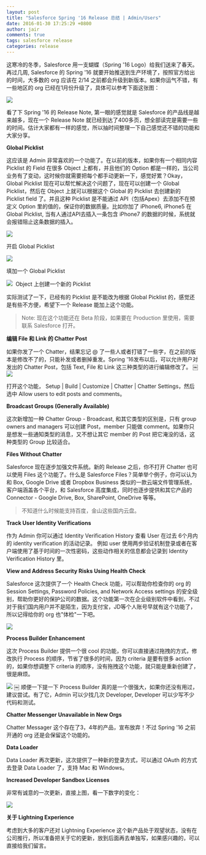 ```yaml
---
layout: post
title: "Salesforce Spring '16 Release 总结 | Admin/Users"
date: 2016-01-30 17:25:29 +0800
author: jair
comments: true
tags: salesforce release
categories: release
---
```


这寒冷的冬季，Salesforce 用一支蝴蝶（Spring '16 Logo）给我们送来了春天。再过几周, Salesforce 的 Spring '16 就要开始推送到生产环境了，按照官方给出的时间，大多数的 org 应该在 2/14 之前都会升级到新版本。如果你运气不错，有一些地区的 org 已经在1月份升级了，具体可以参考下面这张图：

![](/assets/images/2016/03/milestone.jpg)

看了下 Spring '16 的 Release Note, 第一眼的感觉就是 Salesforce 的产品线是越来越多，现在一个 Release Note 就已经到达了400多页，想全部读完是需要一些的时间。估计大家都有一样的感觉，所以抽时间整理一下自己感觉还不错的功能和大家分享。

**Global Picklist**

这应该是 Admin 非常喜欢的一个功能了。在以前的版本，如果你有一个相同内容 Picklist 的 Field 在很多 Object 上都有，并且他们的 Option 都是一样的，当公司业务有了变动，这时候你就需要把每个都手动更新一下，感觉好累？Okay，Global Picklist 现在可以帮忙解决这个问题了，现在可以创建一个 Global Picklist，然后在 Object 上就可以根据这个 Global 的 Picklist 去创建新的 Picklist field 了。并且这种 Picklist 是不能通过 API（包括Apex）去添加不在预定义 Option 里的值的，保证你的数据质量。比如你加了 iPhone6, iPhone5 在 Global Picklist, 当有人通过API去插入一条包含 iPhone7 的数据的时候，系统就会报错阻止这条数据的插入。

![](/assets/images/2016/03/global-picklist-3.png)

开启 Global Picklist

![](/assets/images/2016/03/global-picklist-2.png)

填加一个 Global Picklist

![](/assets/images/2016/03/global-picklist-1.png)
 Object 上创建一个新的 Picklist

实际测试了一下，已经有的 Picklist 是不能改为根据 Global Picklist 的，感觉还是有些不方便，希望下一个 Release 能加上这个功能。

> Note: 现在这个功能还在 Beta 阶段，如果要在 Production 里使用，需要联系 Salesforce 打开。

**编辑 File 和 Link 的 Chatter Post**

如果你发了一个 Chatter，结果忘记 @ 了一些人或者打错了一些字，在之前的版本是修改不了的，只能补发或者删掉重发。Spring '16发布以后，可以允许用户对发出的 Chatter Post，包括 Text, File 和 Link 这三种类型的进行编辑修改了。
￼
![](/assets/images/2016/03/edit-chatter.png)

打开这个功能， Setup | Build | Customize | Chatter | Chatter Settings，然后选中 Allow users to edit posts and comments。

**Broadcast Groups (Generally Available)**

这次新增加一种 Chatter Group - Broadcast, 和其它类型的区别是，只有 group owners and managers 可以创建 Post，member 只能做 comment。如果你只是想发一些通知类型的消息，又不想让其它 member 的 Post 把它淹没的话，这种类型的 Group 比较适合。

**Files Without Chatter**

Salesforce 现在逐步加强文件系统。新的 Release 之后，你不打开 Chatter 也可以使用 Files 这个功能了。什么是 Salesforce Files？简单举个例子，你可以认为和 Box, Google Drive 或者 Dropbox Business 类似的一款云端文件管理系统，客户端涵盖各个平台，和 Salesforce 高度集成，同时也逐步提供和其它产品的 Connector - Google Drive, Box, SharePoint, OneDrive 等等。

> 不知道什么时候能支持百度，金山这些国内云盘。

**Track User Identity Verifications**

作为 Admin 你可以通过 Identity Verification History 查看 User 在过去 6个月内的 identity verification 的活动记录。 例如 user 使用两步验证机制登录或者在客户端使用了基于时间的一次性密码，这些动作相关的信息都会记录到 Identity Verification History 里。

**View and Address Security Risks Using Health Check**

Salesforce 这次提供了一个 Health Check 功能，可以帮助你检查你的 org 的 Session Settings, Password Policies, and Network Access settings 的安全级别，帮助你更好的保护公司的数据。这个功能第一次在企业级别软件中看到，不过对于我们国内用户并不是陌生，因为支付宝，JD等个人账号早就有这个功能了，所以记得给你的 org 也"体检"一下吧。

![](/assets/images/2016/03/health-check.png)

**Process Builder Enhancement**

这次 Process Builder 提供一个很 cool 的功能，你可以直接通过拖拽的方式，修改执行 Process 的顺序，节省了很多的时间，因为 criteria 是要有很多 action 的，如果你想调整下 criteria 的顺序，没有拖拽这个功能，就只能是重新创建了，很是麻烦。

![](/assets/images/2016/03/process-builder.png)
￼
顺便一下提一下 Process Builder 真的是一个很强大，如果你还没有用过，建议尝试。有了它，Admin 可以少找几次 Developer, Developer 可以少写不少代码和测试。

**Chatter Messenger Unavailable in New Orgs**

Chatter Messager 这个存在了3，4年的产品，宣布放弃！不过 Spring '16 之前开通的 org 还是会保留这个功能的。


**Data Loader**

Data Loader 再次更新，这次提供了一种新的登录方式，可以通过 OAuth 的方式去登录 Data Loader 了，支持 Mac 和 Windows。

**Increased Developer Sandbox Licenses**

非常有诚意的一次更新，直接上图，看一下数字的变化：

![](/assets/images/2016/03/sandbox-limit.png)


**关于 Lightning Experience**

考虑到大多的客户还对 Lightning Experience 这个新产品处于观望状态，没有在公司推行，所以准备把关于它的更新，放到后面再去单独写，如果感兴趣的，可以直接给我们留言。

